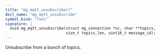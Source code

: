 ```yaml
---
title: "mg_mqtt_unsubscribe()"
decl_name: "mg_mqtt_unsubscribe"
symbol_kind: "func"
signature: |
  void mg_mqtt_unsubscribe(struct mg_connection *nc, char **topics,
                           size_t topics_len, uint16_t message_id);
---
```


Unsubscribe from a bunch of topics. 

